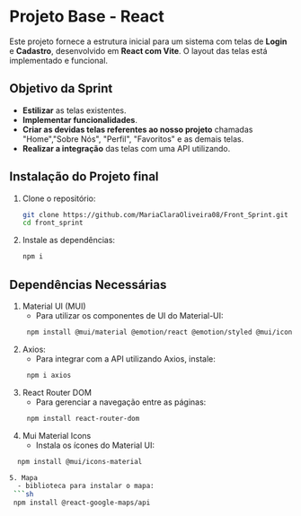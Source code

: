 # Projeto Base - React

Este projeto fornece a estrutura inicial para um sistema com telas de **Login** e **Cadastro**, desenvolvido em **React com Vite**. O layout das telas está implementado e funcional.

## Objetivo da Sprint

- **Estilizar** as telas existentes.
- **Implementar funcionalidades**.
- **Criar as devidas telas referentes ao nosso projeto** chamadas "Home","Sobre Nós", "Perfil", "Favoritos" e as demais telas.
- **Realizar a integração** das telas com uma API utilizando.

## Instalação do Projeto final

1. Clone o repositório:
   ```sh
   git clone https://github.com/MariaClaraOliveira08/Front_Sprint.git
   cd front_sprint

2. Instale as dependências:
   ```sh
   npm i

## Dependências Necessárias

1. Material UI (MUI)
    - Para utilizar os componentes de UI do Material-UI:
   ```sh
    npm install @mui/material @emotion/react @emotion/styled @mui/icons-material

2. Axios:
    - Para integrar com a API utilizando Axios, instale:
   ```sh
    npm i axios

3. React Router DOM
    - Para gerenciar a navegação entre as páginas:
   ```sh
    npm install react-router-dom

4. Mui Material Icons
   - Instala os ícones do Material UI:
  ```sh
    npm install @mui/icons-material

5. Mapa
    - biblioteca para instalar o mapa:
   ```sh
   npm install @react-google-maps/api